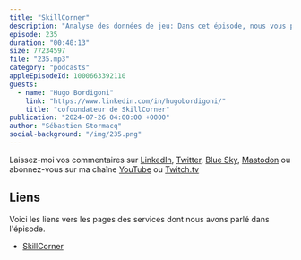 ```yaml
---
title: "SkillCorner"
description: "Analyse des données de jeu: Dans cet épisode, nous vous présentons SkillCorner, une entreprise spécialisée dans les données de performance des joueurs de football et d'autres sports. SkillCorner collecte et analyse les données de performance en temps réel à partir des flux vidéos publics des matchs.\nDécouvrez le fonctionnement de leur solution et comment ils exploitent les services AWS pour créer une architecture cloud robuste et efficace. Nous discuterons des défis techniques qu'ils ont rencontrés, des services AWS qu'ils utilisent, et des méthodes qu'ils ont mises en place pour optimiser leurs processus d'analyse.\nRejoignez-nous pour une exploration de l'intégration des technologies avancées dans le domaine du sport et voyez comment AWS aide SkillCorner à améliorer l'analyse sportive.\nAbonnez-vous au podcast \U0001F399️ AWS ☁️ en \U0001F1EB\U0001F1F7 pour ne rien manquer de nos prochains épisodes."
episode: 235
duration: "00:40:13"
size: 77234597
file: "235.mp3"
category: "podcasts"
appleEpisodeId: 1000663392110
guests:
  - name: "Hugo Bordigoni"
    link: "https://www.linkedin.com/in/hugobordigoni/"
    title: "cofoundateur de SkillCorner"
publication: "2024-07-26 04:00:00 +0000"
author: "Sébastien Stormacq"
social-background: "/img/235.png"
---
```


Laissez-moi vos commentaires sur [LinkedIn](https://www.linkedin.com/in/sebastienstormacq/), [Twitter](https://twitter.com/sebsto), [Blue Sky](https://bsky.app/profile/sebsto.bsky.social), [Mastodon](https://awscommunity.social/@sebsto) ou abonnez-vous sur ma chaîne [YouTube](https://www.youtube.com/sebsto) ou [Twitch.tv](https://www.twitch.tv/sebAWS)

## Liens

Voici les liens vers les pages des services dont nous avons parlé dans l'épisode.

- [SkillCorner](https://skillcorner.com/)
